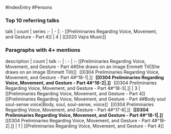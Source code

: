 #IndexEntry #Persons

### Top 10 referring talks
talk | count | series
:- | - |: -
[[Preliminaries Regarding Voice, Movement, and Gesture - Part 4]] | 4 | [[2020 Vajra Music]]

### Paragraphs with 4+ mentions
description | count | talk
:- | : - | :-
[[Preliminaries Regarding Voice, Movement, and Gesture - Part 4#She draws on an image Emmett Till\|She draws on an image (Emmett Till)]] &nbsp;&nbsp;[[0304 Preliminaries Regarding Voice, Movement, and Gesture - Part 4#^18-1\|.]] &nbsp; **[[0304 Preliminaries Regarding Voice, Movement, and Gesture - Part 4#^18-2\|.]]** &nbsp; [[0304 Preliminaries Regarding Voice, Movement, and Gesture - Part 4#^18-3\|.]] | 3 | [[Preliminaries Regarding Voice, Movement, and Gesture - Part 4]]
[[Preliminaries Regarding Voice, Movement, and Gesture - Part 4#Body soul soul-sense voice\|Body, soul, soul-sense, voice]] &nbsp;&nbsp;[[0304 Preliminaries Regarding Voice, Movement, and Gesture - Part 4#^17-6\|.]] &nbsp; **[[0304 Preliminaries Regarding Voice, Movement, and Gesture - Part 4#^18-1\|.]]** &nbsp; [[0304 Preliminaries Regarding Voice, Movement, and Gesture - Part 4#^18-2\|.]] | 1 | [[Preliminaries Regarding Voice, Movement, and Gesture - Part 4]]

